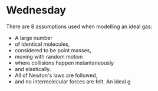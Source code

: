 # Wednesday 

There are 8 assumptions used when modelling an ideal gas:
- A large number
- of identical molecules,
- considered to be point masses,
- moving with random motion
- where collisions happen instantaneously
- and elastically.
- All of Newton's laws are followed,
- and no intermolecular forces are felt.
An ideal g